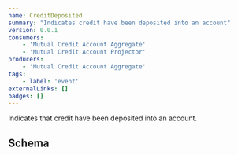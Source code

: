 ```yaml
---
name: CreditDeposited
summary: "Indicates credit have been deposited into an account"
version: 0.0.1
consumers:
    - 'Mutual Credit Account Aggregate'
    - 'Mutual Credit Account Projector'
producers:
    - 'Mutual Credit Account Aggregate'
tags:
    - label: 'event'
externalLinks: []
badges: []
---
```

Indicates that credit have been deposited into an account. 

<Mermaid />

## Schema
<SchemaViewer />